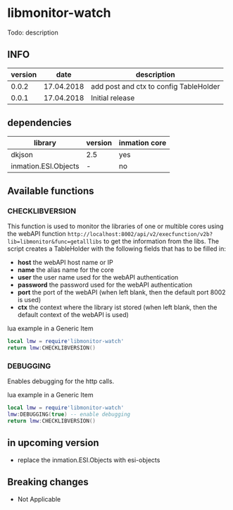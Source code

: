 # libmonitor-watch

Todo: description

## INFO

| version | date       | description                            |
| ------- | ---------- | -------------------------------------- |
| 0.0.2   | 17.04.2018 | add post and ctx to config TableHolder |
| 0.0.1   | 17.04.2018 | Initial release                        |

## dependencies

| library              | version | inmation core |
| -------------------- | ------- | ------------- |
| dkjson               | 2.5     | yes           |
| inmation.ESI.Objects | -       | no            |

## Available functions

### CHECKLIBVERSION

This function is used to monitor the libraries of one or multible cores using the webAPI function `http://localhost:8002/api/v2/execfunction/v2b?lib=libmonitor&func=getalllibs` to get the information from the libs. The script creates a TableHolder with the following fields that has to be filled in:

- **host** the webAPI host name or IP
- **name** the alias name for the core
- **user** the user name used for the webAPI authentication
- **password** the password used for the webAPI authentication
- **port** the port of the webAPI (when left blank, then the default port 8002 is used)
- **ctx** the context where the library ist stored (when left blank, then the default context of the webAPI is used)

lua example in a Generic Item

```lua
local lmw = require'libmonitor-watch'
return lmw:CHECKLIBVERSION()
```

### DEBUGGING

Enables debugging for the http calls.

lua example in a Generic Item

```lua
local lmw = require'libmonitor-watch'
lmw:DEBUGGING(true) -- enable debugging
return lmw:CHECKLIBVERSION()
```

## in upcoming version

- replace the inmation.ESI.Objects with esi-objects

## Breaking changes

- Not Applicable